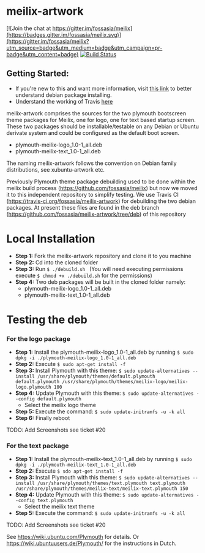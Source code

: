# meilix-artwork

[![Join the chat at https://gitter.im/fossasia/meilix](https://badges.gitter.im/fossasia/meilix.svg)](https://gitter.im/fossasia/meilix?utm_source=badge&utm_medium=badge&utm_campaign=pr-badge&utm_content=badge) [![Build Status](https://travis-ci.org/fossasia/meilix.svg?branch=master)](https://travis-ci.org/fossasia/meilix-artwork)

## Getting Started:
- If you're new to this and want more information, visit [this link](https://wireframesketcher.com/support/install/installing-deb-package-on-ubuntu-debian.html) to better understand debian package installing. 
- Understand the working of Travis [here](https://docs.travis-ci.com/)

meilix-artwork comprises the sources for the two plymouth bootscreen theme packages for Meilix, one for logo, one for text based startup screen. These two packages should be installable/testable on any Debian or Ubuntu derivate system and could be configured as the default boot screen.
- plymouth-meilix-logo_1.0-1_all.deb 
- plymouth-meilix-text_1.0-1_all.deb

The naming meilix-artwork follows the convention on Debian family distributions, see xubuntu-artwork etc.

Previously Plymouth theme package debuilding used to be done within the meilix build process (https://github.com/fossasia/meilix) but now we moved it to this independent repository to simplify testing. We use Travis CI (https://travis-ci.org/fossasia/meilix-artwork) for debuilding the two debian packages. At present these files are found in the deb branch (https://github.com/fossasia/meilix-artwork/tree/deb) of this repository

# Local Installation

* **Step 1:** Fork the meilix-artwork repository and clone it to you machine
* **Step 2:** Cd into the cloned folder
* **Step 3:**  Run ```$ ./debuild.sh ``` (You will need executing permissions execute ```$ chmod +x ./debuild.sh``` for the permissions)
* **Step 4:** Two deb packages will be built in the cloned folder namely:
    - plymouth-meilix-logo_1.0-1_all.deb 
    - plymouth-meilix-text_1.0-1_all.deb


# Testing the deb 

### For the logo package
* **Step 1:** Install the plymouth-meilix-logo_1.0-1_all.deb by running ```$ sudo dpkg -i ./plymouth-meilix-logo_1.0-1_all.deb```
* **Step 2:** Execute ```$ sudo apt-get install -f```
* **Step 3:** Install Plymouth with this theme: ```$ sudo update-alternatives --install /usr/share/plymouth/themes/default.plymouth default.plymouth /usr/share/plymouth/themes/meilix-logo/meilix-logo.plymouth 100```
* **Step 4:** Update Plymouth with this theme: ```$ sudo update-alternatives --config default.plymouth``` 
    - Select the meilix logo theme
* **Step 5:** Execute the command: ```$ sudo update-initramfs -u -k all```
* **Step 6:** Finally reboot

TODO: Add Screenshots see ticket #20

### For the text package
* **Step 1:** Install the plymouth-meilix-text_1.0-1_all.deb by running ```$ sudo dpkg -i ./plymouth-meilix-text_1.0-1_all.deb```
* **Step 2:** Execute ```$ sdo apt-get install -f```
* **Step 3:** Install Plymouth with this theme: ```$ sudo update-alternatives --install /usr/share/plymouth/themes/text.plymouth text.plymouth /usr/share/plymouth/themes/meilix-text/meilix-text.plymouth 150```
* **Step 4:** Update Plymouth with this theme: ```$ sudo update-alternatives --config text.plymouth``` 
    - Select the meilix text theme
* **Step 5:** Execute the command: ```$ sudo update-initramfs -u -k all```

TODO: Add Screenshots see ticket #20

See https://wiki.ubuntu.com/Plymouth for details. Or  https://wiki.ubuntuusers.de/Plymouth/ for the instructions in Dutch.
